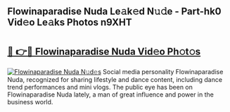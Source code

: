 ## Flowinaparadise Nuda Le𝚊k𝚎d N𝚞𝚍e - Part-hk0 Vid𝚎o Le𝚊ks Photos n9XHT

# <h2><a href="http://fbdr9m.evod.top/?m=Flowinaparadise+Nuda">🔗 👉🔴 Flowinaparadise Nuda Vid𝚎o Ph𝚘t𝚘s</a></h2>

[![Flowinaparadise Nuda N𝚞d𝚎s](https://i.imgur.com/8V9OHl7.gif)](http://fbdr9m.evod.top/?m=Flowinaparadise+Nuda)
Social media personality Flowinaparadise Nuda, recognized for sharing lifestyle and dance content, including dance trend performances and mini vlogs. The public eye has been on Flowinaparadise Nuda lately, a man of great influence and power in the business world. 
